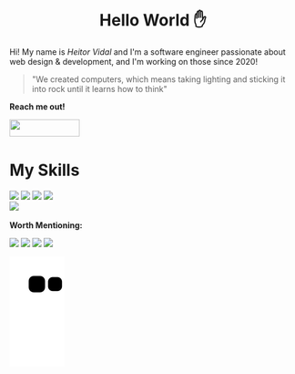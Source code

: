 <h1 align="center"> Hello World ✋ </h1>

Hi! My name is *Heitor Vidal* and I'm a software engineer passionate about web design & development, and I'm working on those since 2020!

> "We created computers, which means taking lighting and sticking it into rock until it learns how to think"

**Reach me out!**

[<img src="https://img.shields.io/badge/LinkedIn-0077B5?style=for-the-badge&logo=linkedin&logoColor=white" width="123px" height="30px" />](https://www.linkedin.com/in/heitor-vidal-correia-1507331b1/)



# My Skills

<img src="https://img.shields.io/badge/HTML5-E34F26?style=for-the-badge&logo=html5&logoColor=white" /> <img src="https://img.shields.io/badge/CSS3-1572B6?style=for-the-badge&logo=css3&logoColor=white" /> <img src="https://img.shields.io/badge/JavaScript-F7DF1E?style=for-the-badge&logo=javascript&logoColor=black" /> <img src="https://img.shields.io/badge/React-20232A?style=for-the-badge&logo=react&logoColor=61DAFB" /><br>
<img src="https://img.shields.io/badge/GitHub-100000?style=for-the-badge&logo=github&logoColor=white"/>

**Worth Mentioning:**

<img src="https://img.shields.io/badge/Microsoft_Excel-217346?style=for-the-badge&logo=microsoft-excel&logoColor=white" /> <img src="https://img.shields.io/badge/Microsoft_PowerPoint-B7472A?style=for-the-badge&logo=microsoft-powerpoint&logoColor=white" /> <img src="https://img.shields.io/badge/Microsoft_Word-2B579A?style=for-the-badge&logo=microsoft-word&logoColor=white" /> <img src="https://img.shields.io/badge/Figma-F24E1E?style=for-the-badge&logo=figma&logoColor=white" />

<div>
 
 ![Snake animation](https://github.com/rafaballerini/rafaballerini/blob/output/github-contribution-grid-snake.svg)

</div>
